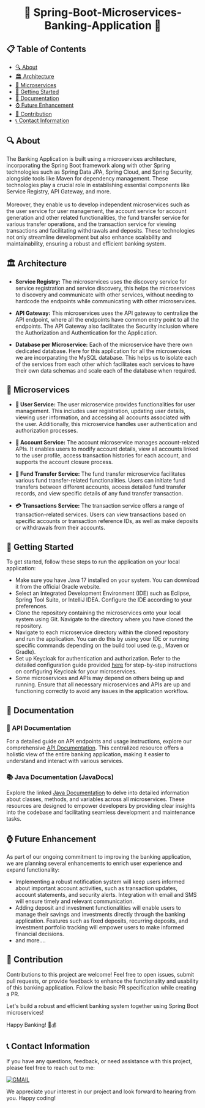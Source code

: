 <h1 align="center">🌟 Spring-Boot-Microservices-Banking-Application 🌟</h1>

<h2>📋 Table of Contents</h2>

- [🔍 About](#-about)
- [🏛️ Architecture](#-architecture)
- [🎯 Microservices](#-microservices)
- [🚀 Getting Started](#-getting-started)
- [📖 Documentation](#-documentation)
- [⌚ Future Enhancement](#-future-enhancement)
- [🤝 Contribution](#-contribution)
- [📞 Contact Information](#-contact-information)

## 🔍 About
<p>
    The Banking Application is built using a microservices architecture, incorporating the Spring Boot framework along with other Spring technologies such as Spring Data JPA, Spring Cloud, and Spring Security, alongside tools like Maven for dependency management. These technologies play a crucial role in establishing essential components like Service Registry, API Gateway, and more.<br><br>
    Moreover, they enable us to develop independent microservices such as the user service for user management, the account service for account generation and other related functionalities, the fund transfer service for various transfer operations, and the transaction service for viewing transactions and facilitating withdrawals and deposits. These technologies not only streamline development but also enhance scalability and maintainability, ensuring a robust and efficient banking system.
</p>

## 🏛️ Architecture

- **Service Registry:** The microservices uses the discovery service for service registration and service discovery, this helps the microservices to discovery and communicate with other services, without needing to hardcode the endpoints while communicating with other microservices.

- **API Gateway:** This microservices uses the API gateway to centralize the API endpoint, where all the endpoints have common entry point to all the endpoints. The API Gateway also facilitates the Security inclusion where the Authorization and Authentication for the Application.

- **Database per Microservice:** Each of the microservice have there own dedicated database. Here for this application for all the microservices we are incorparating the MySQL database. This helps us to isolate each of the services from each other which facilitates each services to have their own data schemas and scale each of the database when required.


<h2>🚀 Microservices</h2>

- **👤 User Service:** The user microservice provides functionalities for user management. This includes user registration, updating user details, viewing user information, and accessing all accounts associated with the user. Additionally, this microservice handles user authentication and authorization processes.

- **💼 Account Service:** The account microservice manages account-related APIs. It enables users to modify account details, view all accounts linked to the user profile, access transaction histories for each account, and supports the account closure process.

- **💸 Fund Transfer Service:** The fund transfer microservice facilitates various fund transfer-related functionalities. Users can initiate fund transfers between different accounts, access detailed fund transfer records, and view specific details of any fund transfer transaction.

- **💳 Transactions Service:** The transaction service offers a range of transaction-related services. Users can view transactions based on specific accounts or transaction reference IDs, as well as make deposits or withdrawals from their accounts.

<h2>🚀 Getting Started</h2>

To get started, follow these steps to run the application on your local application:

- Make sure you have Java 17 installed on your system. You can download it from the official Oracle website.
- Select an Integrated Development Environment (IDE) such as Eclipse, Spring Tool Suite, or IntelliJ IDEA. Configure the IDE according to your preferences.
- Clone the repository containing the microservices onto your local system using Git. Navigate to the directory where you have cloned the repository.
- Navigate to each microservice directory within the cloned repository and run the application. You can do this by using your IDE or running specific commands depending on the build tool used (e.g., Maven or Gradle).
- Set up Keycloak for authentication and authorization. Refer to the detailed configuration guide provided [here](https://devscribbles.hashnode.dev/mastering-microservices-authentication-and-authorization-with-keycloak) for step-by-step instructions on configuring Keycloak for your microservices.
- Some microservices and APIs may depend on others being up and running. Ensure that all necessary microservices and APIs are up and functioning correctly to avoid any issues in the application workflow.

<h2>📖 Documentation</h2>
<h3>📖 API Documentation</h3>

For a detailed guide on API endpoints and usage instructions, explore our comprehensive [API Documentation](https://app.theneo.io/student/spring-boot-microservices-banking-application). This centralized resource offers a holistic view of the entire banking application, making it easier to understand and interact with various services.

<h3>📚 Java Documentation (JavaDocs)</h3>

Explore the linked [Java Documentation](https://kartik1502.github.io/Spring-Boot-Microservices-Banking-Application/) to delve into detailed information about classes, methods, and variables across all microservices. These resources are designed to empower developers by providing clear insights into the codebase and facilitating seamless development and maintenance tasks.

## ⌚ Future Enhancement

As part of our ongoing commitment to improving the banking application, we are planning several enhancements to enrich user experience and expand functionality:

- Implementing a robust notification system will keep users informed about important account activities, such as transaction updates, account statements, and security alerts. Integration with email and SMS will ensure timely and relevant communication.
- Adding deposit and investment functionalities will enable users to manage their savings and investments directly through the banking application. Features such as fixed deposits, recurring deposits, and investment portfolio tracking will empower users to make informed financial decisions.
- and more....

<h2>🤝 Contribution</h2>

Contributions to this project are welcome! Feel free to open issues, submit pull requests, or provide feedback to enhance the functionality and usability of this banking application. Follow the basic PR specification while creating a PR.

Let's build a robust and efficient banking system together using Spring Boot microservices!

Happy Banking! 🏦💰

<h2>📞 Contact Information</h2>

If you have any questions, feedback, or need assistance with this project, please feel free to reach out to me:

[![GMAIL](https://img.shields.io/badge/Gmail-D14836?style=for-the-badge&logo=gmail&logoColor=white)](mailto:prajktagadpayle2001@gmail.com)

We appreciate your interest in our project and look forward to hearing from you. Happy coding!
